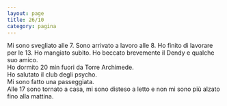 ```yaml
--- 
layout: page
title: 26/10
category: pagina
---
```


Mi sono svegliato alle 7.
Sono arrivato a lavoro alle 8.
Ho finito di lavorare per le 13.
Ho mangiato subito.
Ho beccato brevemente il Dendy e qualche suo amico.  
Ho dormito 20 min fuori da Torre Archimede.  
Ho salutato il club degli psycho.  
Mi sono fatto una passeggiata.  
Alle 17 sono tornato a casa, mi sono disteso a letto e non mi sono più alzato
fino alla mattina.
